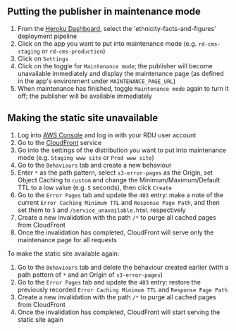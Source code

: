 ## Putting the publisher in maintenance mode

1. From the [Heroku Dashboard](https://dashboard.heroku.com/teams/racedisparityaudit/apps), select the 'ethnicity-facts-and-figures' deployment pipeline
2. Click on the app you want to put into maintenance mode (e.g. `rd-cms-staging` or `rd-cms-production`)
3. Click on `Settings`
4. Click on the toggle for `Maintenance mode`; the publisher will become unavailable immediately and display the maintenance page (as defined in the app's environment under `MAINTENANCE_PAGE_URL`)
5. When maintenance has finished, toggle `Maintenance mode` again to turn it off; the publisher will be available immediately

## Making the static site unavailable

1. Log into [AWS Console](http://console.aws.amazon.com/) and log in with your RDU user account
2. Go to the [CloudFront](https://console.aws.amazon.com/cloudfront/home?region=eu-west-2) service
3. Go into the settings of the distribution you want to put into maintenance mode (e.g. `Staging www site` or `Prod www site`)
4. Go to the `Behaviours` tab and create a new behaviour
5. Enter `*` as the path pattern, select `s3-error-pages` as the Origin, set Object Caching to `custom` and change the Minimum/Maximum/Default TTL to a low value (e.g. `5` seconds), then click `Create`
6. Go to the `Error Pages` tab and update the `403` entry: make a note of the current `Error Caching Minimum TTL` and `Response Page Path`, and then set them to `5` and `/service_unavailable.html` respectively
7. Create a new invalidation with the path `/*` to purge all cached pages from CloudFront
8. Once the invalidation has completed, CloudFront will serve only the maintenance page for all requests

To make the static site available again:

1. Go to the `Behaviours` tab and delete the behaviour created earlier (with a path pattern of `*` and an Origin of `s3-error-pages`)
2. Go to the `Error Pages` tab and update the `403` entry: restore the previously recorded `Error Caching Minimum TTL` and `Response Page Path`
3. Create a new invalidation with the path `/*` to purge all cached pages from CloudFront
4. Once the invalidation has completed, CloudFront will start serving the static site again
